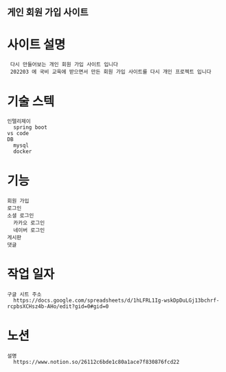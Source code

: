 ## 게인 회원 가입 사이트 
  # 사이트 설명 
     다시 만들어보는 개인 회원 가입 사이트 입니다
     202203 에 국비 교육에 받으면서 만든 회원 가입 사이트를 다시 개인 프로젝트 입니다 
  # 기술 스텍 
    인텔리제이 
      spring boot 
    vs code 
    DB 
      mysql 
      docker
  # 기능 
    회원 가입 
    로그인 
    소셜 로그인 
      카카오 로그인 
      네이버 로그인
    게시판 
    댓글
  # 작업 일자 
    구글 시트 주소 
      https://docs.google.com/spreadsheets/d/1hLFRL1Ig-wskDpDuLGj13bchrf-rcpbsXCHsz4b-AHo/edit?gid=0#gid=0
  # 노션 
    설명 
      https://www.notion.so/26112c6bde1c80a1ace7f830876fcd22
